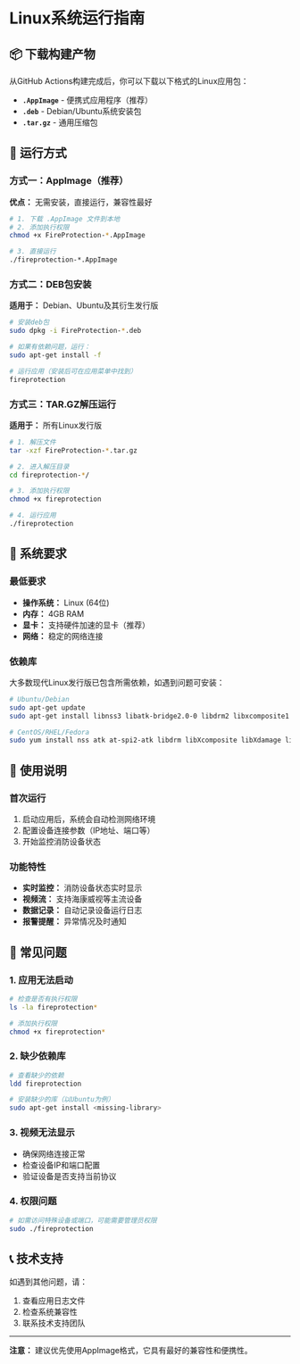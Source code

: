# Linux系统运行指南

## 📦 下载构建产物

从GitHub Actions构建完成后，你可以下载以下格式的Linux应用包：

- **`.AppImage`** - 便携式应用程序（推荐）
- **`.deb`** - Debian/Ubuntu系统安装包
- **`.tar.gz`** - 通用压缩包

## 🚀 运行方式

### 方式一：AppImage（推荐）

**优点：** 无需安装，直接运行，兼容性最好

```bash
# 1. 下载 .AppImage 文件到本地
# 2. 添加执行权限
chmod +x FireProtection-*.AppImage

# 3. 直接运行
./fireprotection-*.AppImage
```

### 方式二：DEB包安装

**适用于：** Debian、Ubuntu及其衍生发行版

```bash
# 安装deb包
sudo dpkg -i FireProtection-*.deb

# 如果有依赖问题，运行：
sudo apt-get install -f

# 运行应用（安装后可在应用菜单中找到）
fireprotection
```

### 方式三：TAR.GZ解压运行

**适用于：** 所有Linux发行版

```bash
# 1. 解压文件
tar -xzf FireProtection-*.tar.gz

# 2. 进入解压目录
cd fireprotection-*/

# 3. 添加执行权限
chmod +x fireprotection

# 4. 运行应用
./fireprotection
```

## 🔧 系统要求

### 最低要求
- **操作系统：** Linux (64位)
- **内存：** 4GB RAM
- **显卡：** 支持硬件加速的显卡（推荐）
- **网络：** 稳定的网络连接

### 依赖库
大多数现代Linux发行版已包含所需依赖，如遇到问题可安装：

```bash
# Ubuntu/Debian
sudo apt-get update
sudo apt-get install libnss3 libatk-bridge2.0-0 libdrm2 libxcomposite1 libxdamage1 libxrandr2 libgbm1 libxss1 libasound2

# CentOS/RHEL/Fedora
sudo yum install nss atk at-spi2-atk libdrm libXcomposite libXdamage libXrandr mesa-libgbm libXScrnSaver alsa-lib
```

## 🎯 使用说明

### 首次运行
1. 启动应用后，系统会自动检测网络环境
2. 配置设备连接参数（IP地址、端口等）
3. 开始监控消防设备状态

### 功能特性
- **实时监控：** 消防设备状态实时显示
- **视频流：** 支持海康威视等主流设备
- **数据记录：** 自动记录设备运行日志
- **报警提醒：** 异常情况及时通知

## 🐛 常见问题

### 1. 应用无法启动
```bash
# 检查是否有执行权限
ls -la fireprotection*

# 添加执行权限
chmod +x fireprotection*
```

### 2. 缺少依赖库
```bash
# 查看缺少的依赖
ldd fireprotection

# 安装缺少的库（以Ubuntu为例）
sudo apt-get install <missing-library>
```

### 3. 视频无法显示
- 确保网络连接正常
- 检查设备IP和端口配置
- 验证设备是否支持当前协议

### 4. 权限问题
```bash
# 如需访问特殊设备或端口，可能需要管理员权限
sudo ./fireprotection
```

## 📞 技术支持

如遇到其他问题，请：
1. 查看应用日志文件
2. 检查系统兼容性
3. 联系技术支持团队

---

**注意：** 建议优先使用AppImage格式，它具有最好的兼容性和便携性。